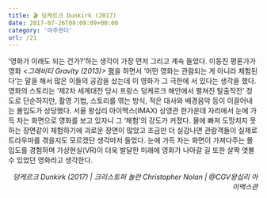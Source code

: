 ```yaml
---
title: 🎬 덩케르크 Dunkirk (2017)
date: 2017-07-26T08:09:09+00:00
category: '마주한다'
url: /21
---
```


&#8216;영화가 이래도 되는 건가?&#8217;하는 생각이 가장 먼저 그리고 계속 들었다. 이동진 평론가가 영화 _<그래비티 Gravity (2013)>_ <a rel="noreferrer noopener" href="http://blog.naver.com/lifeisntcool/130177974682" target="_blank">평</a>을 하면서 &#8216;어떤 영화는 관람되는 게 아니라 체험된다&#8217;는 말을 해서 많은 이들의 공감을 샀는데 이 영화가 그 극한에 서 있다는 생각을 했다. 영화의 스토리는 &#8216;제2차 세계대전 당시 프랑스 덩케르크 해안에서 펼쳐진 탈출작전&#8217; 정도로 단순하지만, 촬영 기법, 스토리를 엮는 방식, 적은 대사와 배경음악 등이 이끌어내는 몰입도가 상당했다. 서울 왕십리 아이맥스(IMAX) 상영관 한가운데 자리에서 눈에 가득 차는 화면으로 영화를 보고 있자니 그 &#8216;체험&#8217;의 강도가 커졌다. 물에 빠져 도망치지 못하는 장면같이 체험하기에 괴로운 장면이 많았고 조금만 더 실감나면 관람객들이 실제로 트라우마를 겪을지도 모르겠단 생각마저 들었다. 눈에 가득 차는 화면이 가져다주는 몰입도를 경험하며 가상현실(VR)이 더욱 발달한 미래에 영화가 나아갈 길 또한 살짝 엿볼 수 있었던 영화라고 생각한다.

<p style="text-align:right">
  <em>덩케르크 Dunkirk (2017) |&nbsp;크리스토퍼 놀란&nbsp;Christopher Nolan | @CGV왕십리 아이맥스관</em>
</p>